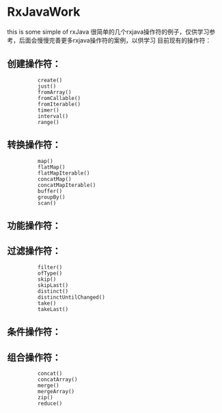 RxJavaWork
======
this is some simple of rxJava
很简单的几个rxjava操作符的例子，仅供学习参考，后面会慢慢完善更多rxjava操作符的案例，以供学习
目前现有的操作符：

## 创建操作符：
              create()  
              just()          
              fromArray()
              fromCallable()                              
              fromIterable()
              timer()          
              interval()   
              range()            
## 转换操作符：
              map()
              flatMap()
              flatMapIterable()
              concatMap()
              concatMapIterable()          
              buffer()  
              groupBy()  
              scan()                                              
## 功能操作符：
## 过滤操作符：
              filter()
              ofType()
              skip()
              skipLast()
              distinct()
              distinctUntilChanged()
              take()
              takeLast()                        
## 条件操作符：  
## 组合操作符：
              concat()
              concatArray()
              merge()
              mergeArray()    
              zip()
              reduce()                                              


